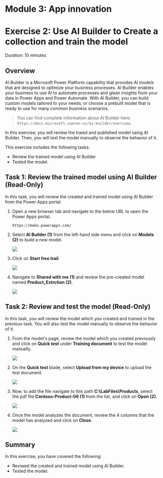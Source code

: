 # Module 3: App innovation

# Exercise 2: Use AI Builder to Create a collection and train the model

Duration: 10 minutes

## Overview

AI Builder is a Microsoft Power Platform capability that provides AI models that are designed to optimize your business processes. AI Builder enables your business to use AI to automate processes and glean insights from your data in Power Apps and Power Automate. With AI Builder, you can build custom models tailored to your needs, or choose a prebuilt model that is ready to use for many common business scenarios.

  > You can find complete information about AI Builder here: `https://docs.microsoft.com/en-us/ai-builder/overview`.

In this exercise, you will review the traied and published model using AI Builder. Then, you will test the model manually to observe the behavior of it.

This exercise includes the following tasks:

* Review the trained model using AI Builder
* Tested the model.
 



## Task 1: Review the trained model using AI Builder (Read-Only)

In this task, you will review the created and trained model using AI Builder from the Power Apps portal.

1. Open a new browser tab and navigate to the below URL to open the Power Apps portal.

   ```
   https://make.powerapps.com/
   ```

2. Select **AI Builder (1)** from the left-hand side menu and click on **Models (2)** to build a new model.

   ![](../media/reviewmodel1.png)
   
3. Click on **Start free trail**

    ![](../media/startfreetrail.png)
   
3. Navigate to **Shared with me (1)** and review the pre-created model named **Product_Extrction (2)**.

   ![](../media/product_extraction.png)

## Task 2: Review and test the model (Read-Only)

In this task, you will review the model which you created and trained in the previous task. You will also test the model manually to observe the behavior of it.

1. From the model's page, review the model which you created previously and click on **Quick test** under **Training document** to test the model manually.

   ![](https://github.com/CloudLabsAI-Azure/AIW-SAP-on-Azure/blob/main/media/M3-Ex1-AIbuilder-45.png?raw=true)

1. On the **Quick test** blade, select **Upload from my device** to upload the test document.

   ![](https://github.com/CloudLabsAI-Azure/AIW-SAP-on-Azure/blob/main/media/M3-Ex1-AIbuilder-45.1.png?raw=true)

1. Now, to add the file navigate to this path **C:\LabFiles\Products**, select the pdf file **Contoso-Product-06 (1)** from the list, and click on **Open (2)**.

   ![](https://github.com/CloudLabsAI-Azure/AIW-SAP-on-Azure/blob/main/media/M3-Ex1-AIbuilder-49.png?raw=true)

1. Once the model analyzes the document, review the 4 columns that the model has analyzed and click on **Close**.

   ![](https://github.com/CloudLabsAI-Azure/AIW-SAP-on-Azure/blob/main/media/M3-Ex1-AIbuilder-46.png?raw=true)



## Summary

In this exercise, you have covered the following:

* Reviwed the created and trained model using AI Builder.
* Tested the model.

